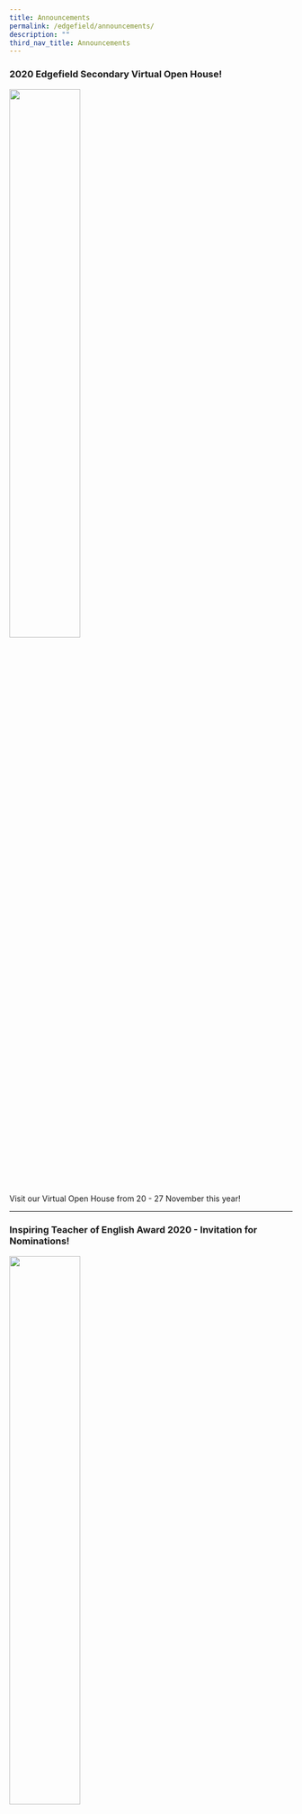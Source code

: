 ```yaml
---
title: Announcements
permalink: /edgefield/announcements/
description: ""
third_nav_title: Announcements
---
```

### 2020 Edgefield Secondary Virtual Open House!

<img src="/images/tn547d8f2e2_508.jpg" 
    style="width:50%">

Visit our Virtual Open House from 20 - 27 November this year!

---------

### Inspiring Teacher of English Award 2020 - Invitation for Nominations!

<img src="/images/tn2b8ab5d58_238.jpg" 
    style="width:50%">

Nominations for the annual Inspiring Teacher of English Awards are now open!  
  
[READ MORE](https://staging.d3jwf1tlw34213.amplifyapp.com/edgefield/announcements/nominations-for-inspiring-english-teacher-award-2020)

----------

### Outstanding Youth in Education Award (OYEA) 2020

<img src="/images/tn2ef7a8c4d_182.jpg" 
    style="width:50%">

The **Outstanding Youth in Education Award (OYEA)** seeks to recognise excellent young teachers for their youthful idealism, energy, enthusiasm and active involvement in the development of youths. Submit your nominations by 7 January 2020!

[READ MORE](https://staging.d3jwf1tlw34213.amplifyapp.com/edgefield/announcements/outstanding-youth-in-education-award-oyea-2020)

----

### President's Award for Teachers (PAT) 2020

<img src="/images/tn6fa72e9c0_178mid.jpg" 
    style="width:50%">

The **President’s Award for Teachers (PAT)** gives national recognition to experienced teachers for their dedication and hard work in developing our young! Submit your nominations by 20 January 2020!

[READ MORE](https://staging.d3jwf1tlw34213.amplifyapp.com/edgefield/announcements/presidents-award-for-teachers-2020)

------

### A Conversation with Ms Lily Lee

<img src="/images/tn6c2fcc66b_167mid.jpg" 
    style="width:50%">

Ms Lily Lee, a Geography teacher at Edgefield Secondary School, is an EdTech advocate and active contributor to the SLS Community Gallery. 

[READ MORE](https://staging.d3jwf1tlw34213.amplifyapp.com/edgefield/announcements/conversation-with-ms-lily-lee)

---

### Caring Teacher Awards (CTA) 2019

<img src="/images/tn951edab99_163.jpg" 
    style="width:50%">

The Caring Teacher Awards is a biennial event that pays tribute to teachers who show care and concern for the holistic development of their students. All nomination forms are to be submitted by 20 Oct 2019!

[READ MORE](https://staging.d3jwf1tlw34213.amplifyapp.com/edgefield/announcements/caring-teacher-awards)

-----

### Science Busking Finals 2019!

<img src="/images/tn87762a14d_162.jpg" 
    style="width:50%">

Our Science busking team has made it to top 47 to compete in the Science Busking Finals 2019! 

[READ MORE](https://staging.d3jwf1tlw34213.amplifyapp.com/edgefield/announcements/science-busking-team-2019)

-----

### The LEAP Award 2019

<img src="/images/tn0511960cb_136mid.jpg" 
    style="width:50%">

The LEAP Award recognises exceptional teachers who have made a difference in the lives of their pupils.

[READ MORE](https://staging.d3jwf1tlw34213.amplifyapp.com/edgefield/announcements/the-leap-award-2019)

-----

### OUTSTANDING HISTORY TEACHER AWARD 2019 - INVITATION FOR NOMINATIONS

<img src="/images/tn7c4db79b6_13mid.jpg" 
    style="width:50%">

The OHTA is conferred on an outstanding secondary or junior college teacher who has exhibited excellence in and made exemplary contribution to the teaching and learning of History.

[READ MORE](https://staging.d3jwf1tlw34213.amplifyapp.com/edgefield/announcements/outstanding-history-teacher-award-2019)

---

### Taekwondo National School Games Achievements 2019

<img src="/images/tna96d94a31_133.jpg" 
    style="width:50%">

After four days of hard work and sweat, EFSS students who participated in the Taekwondo National School Games bagged a total of 81 medals! 

[READ MORE](https://staging.d3jwf1tlw34213.amplifyapp.com/edgefield/announcements/taekwondo-national-school-games-2019)